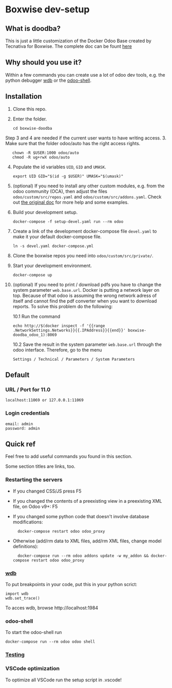 # Boxwise dev-setup

## What is doodba?

This is just a little customization of the Docker Odoo Base created by Tecnativa for Boxwise. The complete doc can be fount [here](https://github.com/Tecnativa/doodba#doodba)

## Why should you use it?

Within a few commands you can create use a lot of odoo dev tools, e.g. the python debugger [wdb](https://github.com/Kozea/wdb/#wdb---web-debugger) or the [odoo-shell](https://www.odoo.com/documentation/user/11.0/odoo_sh/advanced/containers.html#run-an-odoo-server).

## Installation

1. Clone this repo.
2. Enter the folder.

       cd boxwise-doodba

Step 3 and 4 are needed if the current user wants to have writing access.
3. Make sure that the folder odoo/auto has the right access rights.

       chown -R $USER:1000 odoo/auto
       chmod -R ug+rwX odoo/auto

4. Populate the id variables `UID`, `GID` and `UMASK`.

       export UID GID="$(id -g $USER)" UMASK="$(umask)"

5. (optional) If you need to install any other custom modules, e.g. from the odoo community (OCA), then adjust the files `odoo/custom/src/repos.yaml` and `odoo/custom/src/addons.yaml`. Check out [the original doc](https://github.com/Tecnativa/doodba#optodoocustomsrcreposyaml) for more help and some examples.

6. Build your development setup.

       docker-compose -f setup-devel.yaml run --rm odoo

7. Create a link of the development docker-compose file `devel.yaml` to make it your default docker-compose file.

       ln -s devel.yaml docker-compose.yml

8. Clone the boxwise repos you need into `odoo/custom/src/private/`.

9. Start your development environment.

       docker-compose up
       
10. (optional) If you need to print / download pdfs you have to change the system parameter `web.base.url`. Docker is putting a network layer on top. Because of that odoo is assuming the wrong network adress of itself and cannot find the pdf converter when you want to download reports. To solve this problem do the following:

    10.1 Run the command

        echo http://$(docker inspect -f '{{range .NetworkSettings.Networks}}{{.IPAddress}}{{end}}' boxwise-doodba_odoo_1):8069

    10.2 Save the result in the system parameter `ẁeb.base.url` through the odoo interface. Therefore, go to the menu
    
        Settings / Technical / Parameters / System Parameters

## Default

### URL / Port for 11.0

    localhost:11069 or 127.0.0.1:11069

### Login credentials

    email: admin
    password: admin

## Quick ref

Feel free to add useful commands you found in this section.

Some section titles are links, too.

### Restarting the servers

- If you changed CSS/JS press F5
- If you changed the contents of a preexisting view in a preexisting XML file, on Odoo v9+: F5
- If you changed some python code that doesn't involve database modifications: 

        docker-compose restart odoo odoo_proxy
- Otherwise (add/rm data to XML files, add/rm XML files, change model definitions): 

        docker-compose run --rm odoo addons update -w my_addon && docker-compose restart odoo odoo_proxy


### [wdb](https://github.com/Tecnativa/doodba#wdb)

To put breakpoints in your code, put this in your python scrict:

    import wdb
    wdb.set_trace()

To acces wdb, browse http://localhost:1984

### odoo-shell

To start the odoo-shell run

    docker-compose run --rm odoo odoo shell


### [Testing](https://github.com/Tecnativa/doodba#testing)

### VSCode optimization

To optimize all VSCode run the setup script in .vscode!
